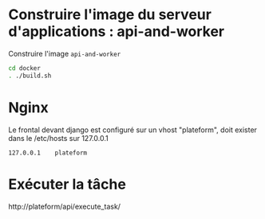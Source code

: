 # Construire l'image du serveur d'applications : api-and-worker

Construire l'image `api-and-worker`

```bash
cd docker
. ./build.sh
```

# Nginx

Le frontal devant django est configuré sur un vhost "plateform", doit exister dans le /etc/hosts sur 127.0.0.1

```
127.0.0.1    plateform
```

# Exécuter la tâche

http://plateform/api/execute_task/

